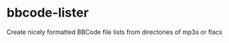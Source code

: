 bbcode-lister
=============

Create nicely formatted BBCode file lists from directories of mp3s or flacs